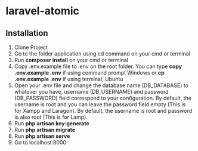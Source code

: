 # laravel-atomic

## Installation
1. Clone Project
2. Go to the folder application using cd command on your cmd or terminal
3. Run **composer install** on your cmd or terminal
4. Copy .env.example file to .env on the root folder. You can type **copy .env.example .env** if using command prompt Windows or **cp .env.example .env** if using terminal, Ubuntu
5. Open your .env file and change the database name (DB_DATABASE) to whatever you have, username (DB_USERNAME) and password (DB_PASSWORD) field correspond to your configuration. By default, the username is root and you can leave the password field empty (This is for Xampp and Laragon). By default, the username is root and password is also root (This is for Lamp).
6. Run **php artisan key:generate**
7. Run **php artisan migrate**
8. Run **php artisan serve**
9. Go to localhost:8000
